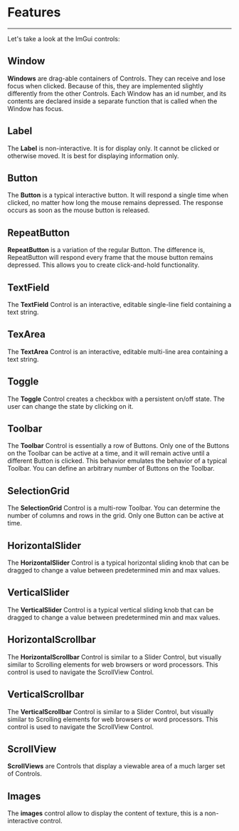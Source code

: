 # Features
---

Let's take a look at the ImGui controls:

## Window

**Windows** are drag-able containers of Controls. They can receive and lose focus when clicked. Because of this, they are implemented slightly differently from the other Controls. Each Window has an id number, and its contents are declared inside a separate function that is called when the Window has focus.

## Label

The **Label** is non-interactive. It is for display only. It cannot be clicked or otherwise moved. It is best for displaying information only.

## Button

The **Button** is a typical interactive button. It will respond a single time when clicked, no matter how long the mouse remains depressed. The response occurs as soon as the mouse button is released.

## RepeatButton

**RepeatButton** is a variation of the regular Button. The difference is, RepeatButton will respond every frame that the mouse button remains depressed. This allows you to create click-and-hold functionality.

## TextField

The **TextField** Control is an interactive, editable single-line field containing a text string.

## TexArea

The **TextArea** Control is an interactive, editable multi-line area containing a text string.

## Toggle

The **Toggle** Control creates a checkbox with a persistent on/off state. The user can change the state by clicking on it.

## Toolbar

The **Toolbar** Control is essentially a row of Buttons. Only one of the Buttons on the Toolbar can be active at a time, and it will remain active until a different Button is clicked. This behavior emulates the behavior of a typical Toolbar. You can define an arbitrary number of Buttons on the Toolbar.

## SelectionGrid

The **SelectionGrid** Control is a multi-row Toolbar. You can determine the number of columns and rows in the grid. Only one Button can be active at time.

## HorizontalSlider

The **HorizontalSlider** Control is a typical horizontal sliding knob that can be dragged to change a value between predetermined min and max values.

## VerticalSlider

The **VerticalSlider** Control is a typical vertical sliding knob that can be dragged to change a value between predetermined min and max values.

## HorizontalScrollbar

The **HorizontalScrollbar** Control is similar to a Slider Control, but visually similar to Scrolling elements for web browsers or word processors. This control is used to navigate the ScrollView Control.

## VerticalScrollbar

The **VerticalScrollbar** Control is similar to a Slider Control, but visually similar to Scrolling elements for web browsers or word processors. This control is used to navigate the ScrollView Control.

## ScrollView

**ScrollViews** are Controls that display a viewable area of a much larger set of Controls.

## Images

The **images** control allow to display the content of texture, this is a non-interactive control.